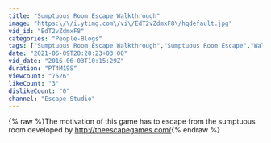 ```yaml
---
title: "Sumptuous Room Escape Walkthrough"
image: "https:\/\/i.ytimg.com\/vi\/EdT2vZdmxF8\/hqdefault.jpg"
vid_id: "EdT2vZdmxF8"
categories: "People-Blogs"
tags: ["Sumptuous Room Escape Walkthrough","Sumptuous Room Escape","Walkthrough"]
date: "2021-06-09T20:28:23+03:00"
vid_date: "2016-06-03T10:15:29Z"
duration: "PT4M19S"
viewcount: "7526"
likeCount: "3"
dislikeCount: "0"
channel: "Escape Studio"
---
```

{% raw %}The motivation of this game has to escape from the sumptuous room developed by <a rel="nofollow" target="blank" href="http://theescapegames.com/">http://theescapegames.com/</a>{% endraw %}
